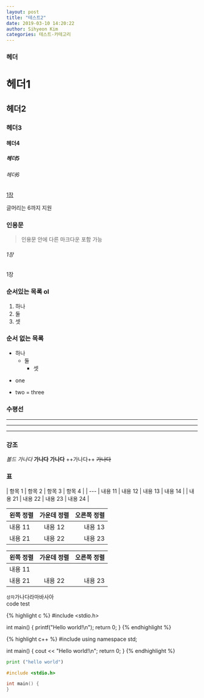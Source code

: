 ```yaml
---
layout: post
title: "테스트2"
date: 2019-03-10 14:20:22
author: Sihyeon Kim
categories: 테스트-카테고리
---
```


### 헤더
# 헤더1
## 헤더2
### 헤더3
#### 헤더4
##### 헤더5
###### 헤더6

[1장](#chapter-1)

글머리는 6까지 지원

### 인용문
> 인용문 안에 다른 마크다운 포함 가능

###### 1장 <a id="chapter-1"></a>
1장

### 순서있는 목록 ol
1. 하나
2. 둘
3. 셋

### 순서 없는 목록
* 하나
  * 둘
    * 셋

+ one
- two
= three

### 수평선
***
* * *
- - -

### 강조
*볼드*
_가나다_
**가나다**
__가나다__
++가나다++
~~가나다~~

### 표

| 항목 1 | 항목 2 | 항목 3 | 항목 4 |
| ---
| 내용 11 | 내용 12 | 내용 13 | 내용 14 |
| 내용 21 | 내용 22 | 내용 23 | 내용 24 |

| 왼쪽 정렬 | 가운데 정렬 | 오른쪽 정렬 |
| :--- | :---: | ---: |
| 내용 11 | 내용 12 | 내용 13 |
| 내용 21 | 내용 22 | 내용 23 |

| 왼쪽 정렬 | 가운데 정렬 | 오른쪽 정렬 |
| :--- | :---: | ---: |
| 내용 11 |  |  |
| 내용 21 | 내용 22 | 내용 23 |

`상자`가나다라마바사아  
code test

{% highlight c %}
#include <stdio.h>

int main() {
	printf("Hello world!\n");
	return 0;
}
{% endhighlight %}

{% highlight c++ %}
#include <iostream>
using namespace std;

int main() {
  cout << "Hello world!\n";
  return 0;
}
{% endhighlight %}

```python
print ("hello world")
```

```c
#include <stdio.h>

int main() {
}
```
